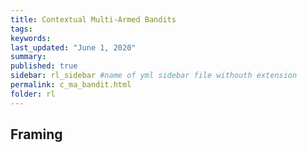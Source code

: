 ```yaml
---
title: Contextual Multi-Armed Bandits
tags:
keywords:
last_updated: "June 1, 2020"
summary: 
published: true
sidebar: rl_sidebar #name of yml sidebar file withouth extension
permalink: c_ma_bandit.html
folder: rl
---
```



## Framing